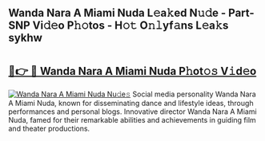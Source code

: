 ## Wanda Nara A Miami Nuda L𝚎a𝚔ed N𝚞𝚍e - Part-SNP Vi𝚍𝚎o P𝚑𝚘tos - H𝚘𝚝 O𝚗𝚕yf𝚊ns L𝚎a𝚔s sykhw

# <h2><a href="http://kf31x73.oniu.top/?m=Wanda+Nara+A+Miami+Nuda">🔗👉 🔴 Wanda Nara A Miami Nuda P𝚑ot𝚘𝚜 V𝚒d𝚎o</a></h2>

[![Wanda Nara A Miami Nuda Nu𝚍e𝚜](https://i.imgur.com/0qMVB7G.gif)](http://kf31x73.oniu.top/?m=Wanda+Nara+A+Miami+Nuda)
Social media personality Wanda Nara A Miami Nuda, known for disseminating dance and lifestyle ideas, through performances and personal blogs. Innovative director Wanda Nara A Miami Nuda, famed for their remarkable abilities and achievements in guiding film and theater productions.  
